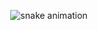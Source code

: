 <p align="center">
  <img src="https://raw.githubusercontent.com/FreitasLara/snk/output/github-contribution-grid-snake-dark.svg" alt="snake animation"/>
</p>
